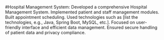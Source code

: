 #Hospital Management System:
Developed a comprehensive Hospital Management System.
Implemented patient and staff management modules.
Built appointment scheduling.
Used technologies such as [list the technologies, e.g., Java, Spring Boot, MySQL, etc.].
Focused on user-friendly interface and efficient data management.
Ensured secure handling of patient data and privacy compliance.
